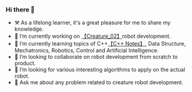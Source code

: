 ### Hi there 👋

<!--
**ImChong/ImChong** is a ✨ _special_ ✨ repository because its `README.md` (this file) appears on your GitHub profile.
-->


- ⚒ As a lifelong learner, it's a great pleasure for me to share my knowledge. 
- 🔭 I’m currently working on [【Creature_02】](https://www.youtube.com/channel/UCvgaY4CT1vo6QvgaJ-vQnWA)robot development. 
- 🌱 I’m currently learning topics of C++[【C++ Notes】](https://imchong.github.io/CPP_LearningNotes.github.io/), Data Structure, Mechatronics, Robotics, Control and Artificial Intelligence. 
- 🦾 I’m looking to collaborate on robot development from scratch to product.
- 🤔 I’m looking for various interesting algorithms to apply on the actual robot.
- 💬 Ask me about any problem related to creature robot development.



<!--
- 📫 How to reach me: ...
- 😄 Pronouns: ...
- ⚡ Fun fact: ...
-->
